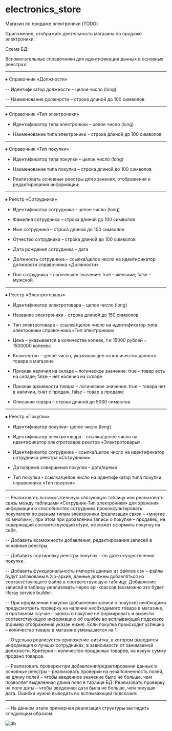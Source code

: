 # electronics_store
Магазин по продаже электроники (TODO)

Gриложение, отображаtn деятельность магазина по продаже электроники.


Схема БД:

Вспомогательные справочники для идентификации данных в основных реестрах:


--------------------------------------

⦁	Справочник «Должности»

--	Идентификатор должности – целое число (long)

--	Наименование должности – строка длиной до 100 символов

--------------------------------------

⦁	Справочник «Тип электроники»

-	Идентификатор типа электроники – целое число (long)

-	Наименование типа электроники - строка длиной до 100 символов

--------------------------------------

⦁	Справочник «Тип покупки»

-	Идентификатор типа покупки – целое число (long)

-	Наименование типа покупки – строка длиной до 100 символов

-	Реализовать основные реестры для хранения, отображения и редактирования информации:

--------------------------------------

⦁	Реестр «Сотрудники»

-	Идентификатор сотрудника – целое число (long)

-	Фамилия сотрудника – строка длиной до 100 символов

-	Имя сотрудника – строка длиной до 100 символов

-	Отчество сотрудника – строка длиной до 100 символов

-	Дата рождения сотрудника – дата

-	Должность сотрудника – ссылка/целое число на идентификатор должности справочника «Должности» 

-	Пол сотрудника – логическое значение: true – женский; false – мужской.

--------------------------------------
⦁	Реестр «Электротовары»

-	Идентификатор электротовара – целое число (long)

-	Название электроники - строка длиной до 150 символов

-	Тип электротовара – ссылка/целое число на идентификатор типа электроники справочника «Тип электроники»

-	Цена – указывается в количестве копеек, т.е 15000 рублей = 1500000 копееек

-	Количество – целое число, указывающее на количество данного товара в магазине

-	Признак наличия на складе – логическое значение: true – товар есть на складе; false – нет наличия на складе

-	Признак архивности товара – логическое значение: true – товара нет в наличии, снят с продаж, false – товар в продаже

-	Описание товара – строка длиной до 5000 символов.

--------------------------------------

⦁	Реестр «Покупки»

-	Идентификатор покупки– целое число (long)

-	Идентификатор электротовара – ссылка/целое число на идентификатор электротовара реестра «Электротовары»

-	Идентификатор сотрудника - ссылка/целое число на идентификатор сотрудника реестра «Сотрудники»

-	Дата/время совершения покупки – дата/время

-	Тип покупки - ссылка/целое число на идентификатор типа покупки справочника «Тип покупки»

----------------------------------------

--	Реализовать вспомогательную связующую таблицу или реализовать связь между таблицами «Сотрудник-Тип электроники» для хранения информации о способностях 
сотрудника проконсультировать покупателя по разным типам электроники (реализация связи – «многие ко многим»), при этом при добавлении записи о покупке – продавец, не содержащий соответствующий etype, не может оформить покупку на себя.

--	Добавить возможности добавления, редактирования записей в основные реестры. 

--	Добавить сортировку реестра покупок – по дате осуществления покупки.

--	Добавить функциональность импорта данных из файлов csv – файлы будут запакованы в zip-архив, данные должны добавляться из соответствующего файла в соответствующую таблицу. Добавление записей в таблицу реализовать через api-классов  (возможно это будет liferay service builder.

--	При оформлении покупки (добавлении записи о покупке) необходимо предусмотреть проверку на наличие необходимого товара в магазине, в противном случае – запись о покупке не формировать и вывести соответствующую информацию об ошибке во всплывающей подсказке (пример отображения указан ниже). Если покупка происходит успешно – количество товара в магазине уменьшается на 1.

--	Отдельно реализуется приложение-визитка, в котором выводится информация о лучших сотрудниках, в зависимости от занимаемой должности. Критерии – количество проданных товаров, на какую сумму продано товаров.

--	Реализовать проверки при добавлении/редактировании данных в основные реестры – реализовать проверки на незаполненность полей, на длину полей – чтобы введенное значение было не больше, чем позволяет выделенная длина поля в таблице БД. Реализовать проверку на поле даты – чтобы введенная дата была не больше, чем текущая дата. Ошибки нужно выводить во всплывающей подсказке:
 
----------------------------------------------

--	На данном этапе примерная реализация структуры выглядить следующим образом:


![db](https://user-images.githubusercontent.com/110556919/230440770-e9138e09-2355-4c19-b3ce-60a515191cc6.jpg)
